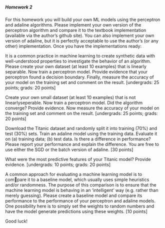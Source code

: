 <h5>Homework 2</h5>

For this homework you will build your own ML models using the perceptron
and adaline algorithms. Please implement your own version of the perceptron
algorithm and compare it to the textbook implementation (available via the
author’s github site). You can also implement your own version of adaline, but
it is perfectly acceptable to use the author’s (or any other) implementation.
Once you have the implementations ready:

It is a common practice in machine learning to create synthetic data with
well-understood properties to investigate the behavior of an algorithm.
Please create your own dataset (at least 10 examples) that is linearly
separable. Now train a perceptron model. Provide evidence that your
perceptron found a decision boundary. Finally, measure the accuracy of
your model on the training set and comment on the result. [undergrads:
25 points; grads: 20 points]  

Create your own small dataset (at least 10 examples) that is not linearlyseperable. Now train a perceptron model. Did the algorithm converge?
Provide evidence. Now measure the accuracy of your model on the training
set and comment on the result. [undergrads: 25 points; grads: 20 points]


Download the Titanic dataset and randomly split it into training (70%) and 
test (30%) sets. Train an adaline model using the training data. Evaluate
it on (a) training data; (b) test data. Is there a difference in performance?
Please report your performance and explain the difference. You are free to
use either the SGD or the batch version of adaline. [30 points] 

What were the most predictive features of your Titanic model? Provide
evidence. [undergrads: 10 points; grads: 20 points]

A common approach for evaluating a machine learning model is to compare it to a baseline model, which usually uses simple heuristics and/or
randomness. The purpose of this comparison is to ensure that the machine
learning model is behaving in an ‘intelligent’ way (e.g. rather than merely
guessing). Please create a baseline model and compare its performance to
the performance of your perceptron and adaline models. One possibility
here is to simply set the weights to random numbers and have the model
generate predictions using these weights. [10 points] 


Good luck!

